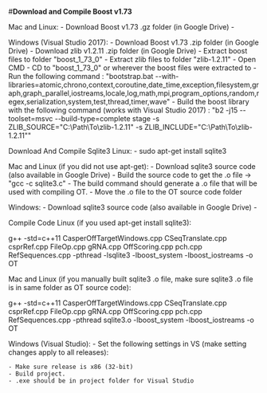 #**Download and Compile Boost v1.73**

Mac and Linux:
	- Download Boost v1.73 .gz folder (in Google Drive)
	-

Windows (Visual Studio 2017):
	- Download Boost v1.73 .zip folder (in Google Drive)
	- Download zlib v1.2.11 .zip folder (in Google Drive)
	- Extract boost files to folder "boost_1_73_0"
	- Extract zlib files to folder "zlib-1.2.11"
	- Open CMD
	- CD to "boost_1_73_0" or wherever the boost files were extracted to
	- Run the following command : "bootstrap.bat --with-libraries=atomic,chrono,context,coroutine,date_time,exception,filesystem,graph,graph_parallel,iostreams,locale,log,math,mpi,program_options,random,regex,serialization,system,test,thread,timer,wave"
	- Build the boost library with the following command (works with Visual Studio 2017) :  "b2 -j15 --toolset=msvc --build-type=complete stage -s ZLIB_SOURCE="C:\Path\To\zlib-1.2.11" -s ZLIB_INCLUDE="C:\Path\To\zlib-1.2.11""




Download And Compile Sqlite3
Linux: 
	- sudo apt-get install sqlite3

Mac and Linux (if you did not use apt-get):
	- Download sqlite3 source code (also available in Google Drive)
	- Build the source code to get the .o file -> "gcc -c sqlite3.c"
	- The build command should generate a .o file that will be used with compiling OT.
	- Move the .o file to the OT source code folder

Windows:
	- Download sqlite3 source code (also available in Google Drive)
	- 



Compile Code
Linux (if you used apt-get install sqlite3):

g++ -std=c++11 CasperOffTargetWindows.cpp CSeqTranslate.cpp csprRef.cpp FileOp.cpp gRNA.cpp OffScoring.cpp pch.cpp RefSequences.cpp -pthread -lsqlite3 -lboost_system -lboost_iostreams -o OT

Mac and Linux (if you manually built sqlite3 .o file, make sure sqlite3 .o file is in same folder as OT source code):

g++ -std=c++11 CasperOffTargetWindows.cpp CSeqTranslate.cpp csprRef.cpp FileOp.cpp gRNA.cpp OffScoring.cpp pch.cpp RefSequences.cpp -pthread sqlite3.o -lboost_system -lboost_iostreams -o OT

Windows (Visual Studio):
	- Set the following settings in VS (make setting changes apply to all releases):
	
	- Make sure release is x86 (32-bit)
	- Build project. 
	- .exe should be in project folder for Visual Studio


